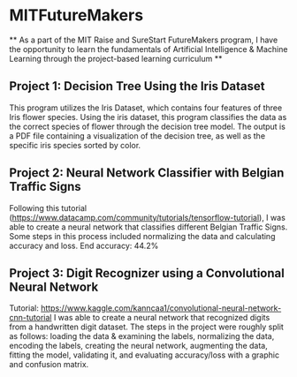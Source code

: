 # MITFutureMakers
** As a part of the MIT Raise and SureStart FutureMakers program, I have the opportunity to learn the fundamentals of Artificial Intelligence & Machine Learning through the project-based learning curriculum **

## Project 1: Decision Tree Using the Iris Dataset
  This program utilizes the Iris Dataset, which contains four features of three Iris flower species. Using the iris dataset, this program classifies the data as the correct species of flower through the decision tree model. The output is a PDF file containing a visualization of the decision tree, as well as the specific iris species sorted by color. 

## Project 2: Neural Network Classifier with Belgian Traffic Signs
  Following this tutorial (https://www.datacamp.com/community/tutorials/tensorflow-tutorial), I was able to create a neural network that classifies different Belgian Traffic Signs. Some steps in this process included normalizing the data and calculating accuracy and loss. End accuracy: 44.2%
  
## Project 3: Digit Recognizer using a Convolutional Neural Network
  Tutorial: https://www.kaggle.com/kanncaa1/convolutional-neural-network-cnn-tutorial
  I was able to create a neural network that recognized digits from a handwritten digit dataset. The steps in the project were roughly split as follows: loading the data & examining the labels, normalizing the data, encoding the labels, creating the neural network, augmenting the data, fitting the model, validating it, and evaluating accuracy/loss with a graphic and confusion matrix.
  
  
